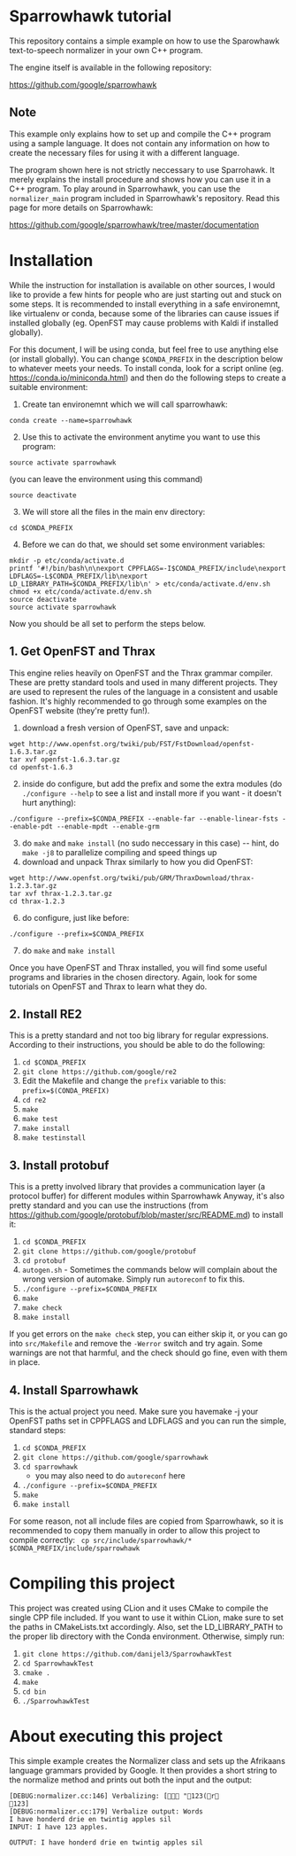 # Sparrowhawk tutorial

This repository contains a simple example on how to use the Sparowhawk text-to-speech normalizer in your own C++ program.

The engine itself is available in the following repository:

https://github.com/google/sparrowhawk

## Note

This example only explains how to set up and compile the C++ program using a sample language. It does not contain any information on how to create the necessary files for using it with a different language.

The program shown here is not strictly neccessary to use Sparrohawk. It merely explains the install procedure and shows how you can use it in a C++ program. To play around in Sparrowhawk, you can use the `normalizer_main` program included in Sparrowhawk's repository. Read this page for more details on Sparrowhawk:

https://github.com/google/sparrowhawk/tree/master/documentation

# Installation

While the instruction for installation is available on other sources, I would like to provide a few hints for people who are just starting out and stuck on some steps. It is recommended to install everything in a safe environemnt, like virtualenv or conda, because some of the libraries can cause issues if installed globally (eg. OpenFST may cause problems with Kaldi if installed globally).

For this document, I will be using conda, but feel free to use anything else (or install globally). You can change `$CONDA_PREFIX` in the description below to whatever meets your needs. To install conda, look for a script online (eg. https://conda.io/miniconda.html) and then do the following steps to create a suitable environment:

  1. Create tan environemnt which we will call sparrowhawk:
```
conda create --name=sparrowhawk
```
  2. Use this to activate the environment anytime you want to use this program:
```
source activate sparrowhawk
```
  (you can leave the environment using this command)
```
source deactivate
```
  3. We will store all the files in the main env directory:
```
cd $CONDA_PREFIX
```
  4. Before we can do that, we should set some environment variables:
```
mkdir -p etc/conda/activate.d
printf '#!/bin/bash\n\nexport CPPFLAGS=-I$CONDA_PREFIX/include\nexport LDFLAGS=-L$CONDA_PREFIX/lib\nexport LD_LIBRARY_PATH=$CONDA_PREFIX/lib\n' > etc/conda/activate.d/env.sh
chmod +x etc/conda/activate.d/env.sh
source deactivate
source activate sparrowhawk
```

Now you should be all set to perform the steps below.

## 1. Get OpenFST and Thrax

This engine relies heavily on OpenFST and the Thrax grammar compiler. These are pretty standard tools and used in many different projects. They are used to represent the rules of the language in a consistent and usable fashion. It's highly recommended to go through some examples on the OpenFST website (they're pretty fun!).

  1. download a fresh version of OpenFST, save and unpack:
```
wget http://www.openfst.org/twiki/pub/FST/FstDownload/openfst-1.6.3.tar.gz
tar xvf openfst-1.6.3.tar.gz
cd openfst-1.6.3
```
  2. inside do configure, but add the prefix and some the extra modules (do `./configure --help` to see a list and install more if you want - it doesn't hurt anything):
```
./configure --prefix=$CONDA_PREFIX --enable-far --enable-linear-fsts --enable-pdt --enable-mpdt --enable-grm
```
  3. do `make` and `make install` (no sudo neccessary in this case) -- hint, do `make -j8` to parallelize compiling and speed things up
  4. download and unpack Thrax similarly to how you did OpenFST:
```
wget http://www.openfst.org/twiki/pub/GRM/ThraxDownload/thrax-1.2.3.tar.gz
tar xvf thrax-1.2.3.tar.gz
cd thrax-1.2.3
```
  6. do configure, just like before:
```
./configure --prefix=$CONDA_PREFIX
```
  7. do `make` and `make install` 
     
Once you have OpenFST and Thrax installed, you will find some useful programs and libraries in the chosen directory. Again, look for some tutorials on OpenFST and Thrax to learn what they do.

## 2. Install RE2

This is a pretty standard and not too big library for regular expressions. According to their instructions, you should be able to do the following:

  1. `cd $CONDA_PREFIX`
  2. `git clone https://github.com/google/re2`
  3. Edit the Makefile and change the `prefix` variable to this:
     `prefix=$(CONDA_PREFIX)`
  3. `cd re2`
  4. `make`
  5. `make test`
  6. `make install`
  7. `make testinstall`

## 3. Install protobuf

This is a pretty involved library that provides a communication layer (a protocol buffer) for different modules within Sparrowhawk Anyway, it's also pretty standard and you can use the instructions (from https://github.com/google/protobuf/blob/master/src/README.md) to install it:

  1. `cd $CONDA_PREFIX`
  2. `git clone https://github.com/google/protobuf`
  3. `cd protobuf`
  4. `autogen.sh`
    - Sometimes the commands below will complain about the wrong version of automake. Simply run `autoreconf` to fix this.
  5. `./configure --prefix=$CONDA_PREFIX`
  5. `make`
  6. `make check`
  7. `make install`
  
If you get errors on the `make check` step, you can either skip it, or you can go into `src/Makefile` and remove the `-Werror` switch and try again. Some warnings are not that harmful, and the check should go fine, even with them in place.

## 4. Install Sparrowhawk

This is the actual project you need. Make sure you havemake -j your OpenFST paths set in CPPFLAGS and LDFLAGS and you can run the simple, standard steps:

  1. `cd $CONDA_PREFIX`
  2. `git clone https://github.com/google/sparrowhawk`
  3. `cd sparrowhawk`
     - you may also need to do `autoreconf` here
  4. `./configure --prefix=$CONDA_PREFIX`
  5. `make`
  6. `make install` 
  
For some reason, not all include files are copied from Sparrowhawk, so it is recommended to copy them manually in order to allow this project to compile correctly:
` cp src/include/sparrowhawk/* $CONDA_PREFIX/include/sparrowhawk`
  
# Compiling this project

This project was created using CLion and it uses CMake to compile the single CPP file included. If you want to use it within CLion, make sure to set the paths in CMakeLists.txt accordingly. Also, set the LD_LIBRARY_PATH to the proper lib directory with the Conda environment. Otherwise, simply run:

  1. `git clone https://github.com/danijel3/SparrowhawkTest`
  2. `cd SparrowhawkTest`
  3. `cmake .`
  4. `make`
  5. `cd bin`
  6. `./SparrowhawkTest`
 
# About executing this project

This simple example creates the Normalizer class and sets up the Afrikaans language grammars provided by Google. It then provides a short string to the normalize method and prints out both the input and the output:

```
[DEBUG:normalizer.cc:146] Verbalizing: [	"123(r
123]
[DEBUG:normalizer.cc:179] Verbalize output: Words
I have honderd drie en twintig apples sil
INPUT: I have 123 apples.

OUTPUT: I have honderd drie en twintig apples sil
```
